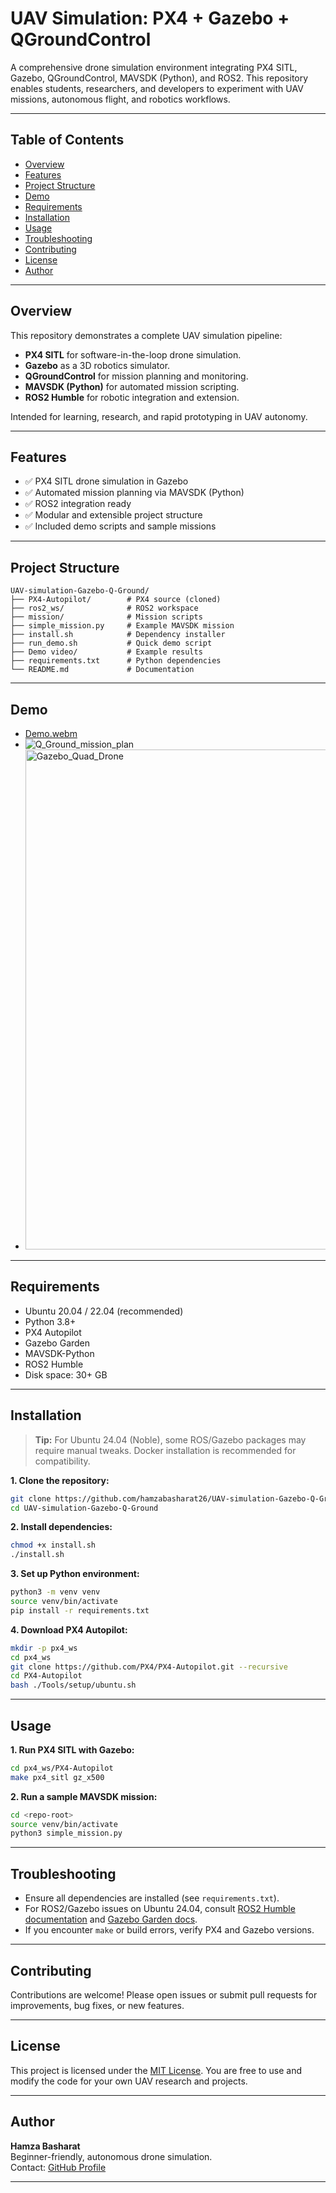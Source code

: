 # UAV Simulation: PX4 + Gazebo + QGroundControl

A comprehensive drone simulation environment integrating PX4 SITL, Gazebo, QGroundControl, MAVSDK (Python), and ROS2. This repository enables students, researchers, and developers to experiment with UAV missions, autonomous flight, and robotics workflows.

---

## Table of Contents
- [Overview](#overview)
- [Features](#features)
- [Project Structure](#project-structure)
- [Demo](#demo)
- [Requirements](#requirements)
- [Installation](#installation)
- [Usage](#usage)
- [Troubleshooting](#troubleshooting)
- [Contributing](#contributing)
- [License](#license)
- [Author](#author)

---

## Overview

This repository demonstrates a complete UAV simulation pipeline:

- **PX4 SITL** for software-in-the-loop drone simulation.
- **Gazebo** as a 3D robotics simulator.
- **QGroundControl** for mission planning and monitoring.
- **MAVSDK (Python)** for automated mission scripting.
- **ROS2 Humble** for robotic integration and extension.

Intended for learning, research, and rapid prototyping in UAV autonomy.

---

## Features

- ✅ PX4 SITL drone simulation in Gazebo
- ✅ Automated mission planning via MAVSDK (Python)
- ✅ ROS2 integration ready
- ✅ Modular and extensible project structure
- ✅ Included demo scripts and sample missions

---

## Project Structure

```
UAV-simulation-Gazebo-Q-Ground/
├── PX4-Autopilot/        # PX4 source (cloned)
├── ros2_ws/              # ROS2 workspace
├── mission/              # Mission scripts
├── simple_mission.py     # Example MAVSDK mission
├── install.sh            # Dependency installer
├── run_demo.sh           # Quick demo script
├── Demo video/           # Example results
├── requirements.txt      # Python dependencies
└── README.md             # Documentation
```

---

## Demo

- [Demo.webm](https://github.com/user-attachments/assets/1226f11a-e616-4e0d-8b4b-ce15ad755248)
- ![Q_Ground_mission_plan](https://github.com/user-attachments/assets/1072de83-e2fb-4aa9-b219-26af9198e828)
- <img width="800" alt="Gazebo_Quad_Drone" src="https://github.com/user-attachments/assets/b1e1d1a7-0b04-4e92-926f-108304f3a3d0" />

---

## Requirements

- Ubuntu 20.04 / 22.04 (recommended)
- Python 3.8+
- PX4 Autopilot
- Gazebo Garden
- MAVSDK-Python
- ROS2 Humble
- Disk space: 30+ GB

---

## Installation

> **Tip:** For Ubuntu 24.04 (Noble), some ROS/Gazebo packages may require manual tweaks. Docker installation is recommended for compatibility.

**1. Clone the repository:**
```bash
git clone https://github.com/hamzabasharat26/UAV-simulation-Gazebo-Q-Ground.git
cd UAV-simulation-Gazebo-Q-Ground
```

**2. Install dependencies:**
```bash
chmod +x install.sh
./install.sh
```

**3. Set up Python environment:**
```bash
python3 -m venv venv
source venv/bin/activate
pip install -r requirements.txt
```

**4. Download PX4 Autopilot:**
```bash
mkdir -p px4_ws
cd px4_ws
git clone https://github.com/PX4/PX4-Autopilot.git --recursive
cd PX4-Autopilot
bash ./Tools/setup/ubuntu.sh
```

---

## Usage

**1. Run PX4 SITL with Gazebo:**
```bash
cd px4_ws/PX4-Autopilot
make px4_sitl gz_x500
```

**2. Run a sample MAVSDK mission:**
```bash
cd <repo-root>
source venv/bin/activate
python3 simple_mission.py
```

---

## Troubleshooting

- Ensure all dependencies are installed (see `requirements.txt`).
- For ROS2/Gazebo issues on Ubuntu 24.04, consult [ROS2 Humble documentation](https://docs.ros.org/en/humble/Installation.html) and [Gazebo Garden docs](https://gazebosim.org/docs).
- If you encounter `make` or build errors, verify PX4 and Gazebo versions.

---

## Contributing

Contributions are welcome! Please open issues or submit pull requests for improvements, bug fixes, or new features.

---

## License

This project is licensed under the [MIT License](LICENSE). You are free to use and modify the code for your own UAV research and projects.

---

## Author

**Hamza Basharat**  
Beginner-friendly, autonomous drone simulation.  
Contact: [GitHub Profile](https://github.com/hamzabasharat26)

---
